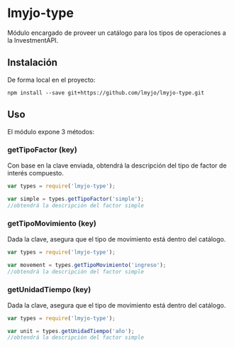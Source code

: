 lmyjo-type
=============

Módulo encargado de proveer un catálogo para los tipos de operaciones a
la InvestmentAPI.


Instalación
----
De forma local en el proyecto:

`npm install --save git+https://github.com/lmyjo/lmyjo-type.git`

Uso
----
El módulo expone 3 métodos:

### getTipoFactor (key)

Con base en la clave enviada, obtendrá la descripción del tipo de factor de interés compuesto.

```js
var types = require('lmyjo-type');

var simple = types.getTipoFactor('simple');
//obtendrá la descripción del factor simple
```

### getTipoMovimiento (key)

Dada la clave, asegura que el tipo de movimiento está dentro del catálogo.

```js
var types = require('lmyjo-type');

var movement = types.getTipoMovimiento('ingreso');
//obtendrá la descripción del factor simple
```
### getUnidadTiempo (key)

Dada la clave, asegura que el tipo de movimiento está dentro del catálogo.

```js
var types = require('lmyjo-type');

var unit = types.getUnidadTiempo('año');
//obtendrá la descripción del factor simple
```
